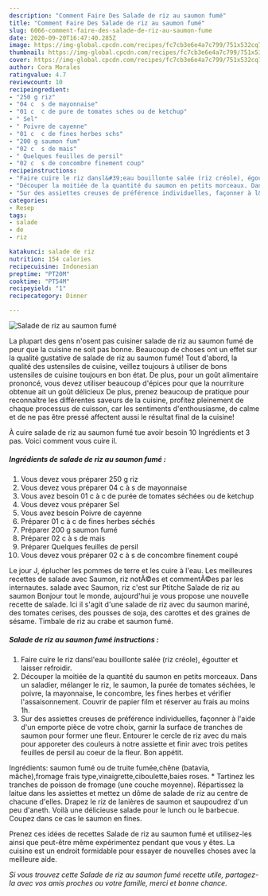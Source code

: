```yaml
---
description: "Comment Faire Des Salade de riz au saumon fumé"
title: "Comment Faire Des Salade de riz au saumon fumé"
slug: 6066-comment-faire-des-salade-de-riz-au-saumon-fume
date: 2020-09-20T16:47:40.285Z
image: https://img-global.cpcdn.com/recipes/fc7cb3e6e4a7c799/751x532cq70/salade-de-riz-au-saumon-fume-photo-principale-de-la-recette.jpg
thumbnail: https://img-global.cpcdn.com/recipes/fc7cb3e6e4a7c799/751x532cq70/salade-de-riz-au-saumon-fume-photo-principale-de-la-recette.jpg
cover: https://img-global.cpcdn.com/recipes/fc7cb3e6e4a7c799/751x532cq70/salade-de-riz-au-saumon-fume-photo-principale-de-la-recette.jpg
author: Cora Morales
ratingvalue: 4.7
reviewcount: 10
recipeingredient:
- "250 g riz"
- "04 c  s de mayonnaise"
- "01 c  c de pure de tomates sches ou de ketchup"
- " Sel"
- " Poivre de cayenne"
- "01 c  c de fines herbes schs"
- "200 g saumon fum"
- "02 c  s de mais"
- " Quelques feuilles de persil"
- "02 c  s de concombre finement coup"
recipeinstructions:
- "Faire cuire le riz dansl&#39;eau bouillonte salée (riz créole), égoutter et laisser refroidir."
- "Découper la moitiée de la quantité du saumon en petits morceaux. Dans un saladier, mélanger le riz, le saumon, la purée de tomates séchées, le poivre, la mayonnaise, le concombre, les fines herbes et vérifier l&#39;assaisonnement. Couvrir de papier film et réserver au frais au moins 1h."
- "Sur des assiettes creuses de préférence individuelles, façonner à l&#39;aide d&#39;un emporte pièce de votre choix, garnir la surface de tranches de saumon pour former une fleur. Entourer le cercle de riz avec du mais pour apporeter des couleurs à notre assiette et finir avec trois petites feuilles de persil au coeur de la fleur. Bon appétit."
categories:
- Resep
tags:
- salade
- de
- riz

katakunci: salade de riz 
nutrition: 154 calories
recipecuisine: Indonesian
preptime: "PT20M"
cooktime: "PT54M"
recipeyield: "1"
recipecategory: Dinner

---
```



![Salade de riz au saumon fumé](https://img-global.cpcdn.com/recipes/fc7cb3e6e4a7c799/751x532cq70/salade-de-riz-au-saumon-fume-photo-principale-de-la-recette.jpg)

La plupart des gens n'osent pas cuisiner salade de riz au saumon fumé de peur que la cuisine ne soit pas bonne. Beaucoup de choses ont un effet sur la qualité gustative de salade de riz au saumon fumé! Tout d'abord, la qualité des ustensiles de cuisine, veillez toujours à utiliser de bons ustensiles de cuisine toujours en bon état. De plus, pour un goût alimentaire prononcé, vous devez utiliser beaucoup d'épices pour que la nourriture obtenue ait un goût délicieux De plus, prenez beaucoup de pratique pour reconnaître les différentes saveurs de la cuisine, profitez pleinement de chaque processus de cuisson, car les sentiments d'enthousiasme, de calme et de ne pas être pressé affectent aussi le résultat final de la cuisine!

<!--inarticleads1-->

À cuire salade de riz au saumon fumé tue avoir besoin 10 Ingrédients et 3 pas. Voici comment vous cuire il.

##### Ingrédients de salade de riz au saumon fumé :

1. Vous devez vous préparer 250 g riz
1. Vous devez vous préparer 04 c à s de mayonnaise
1. Vous avez besoin 01 c à c de purée de tomates séchées ou de ketchup
1. Vous devez vous préparer  Sel
1. Vous avez besoin  Poivre de cayenne
1. Préparer 01 c à c de fines herbes séchés
1. Préparer 200 g saumon fumé
1. Préparer 02 c à s de mais
1. Préparer  Quelques feuilles de persil
1. Vous devez vous préparer 02 c à s de concombre finement coupé


Le jour J, éplucher les pommes de terre et les cuire à l&#39;eau. Les meilleures recettes de salade avec Saumon, riz notÃ©es et commentÃ©es par les internautes. salade avec Saumon, riz c&#39;est sur Ptitche Salade de riz au saumon Bonjour tout le monde, aujourd&#39;hui je vous propose une nouvelle recette de salade. Ici il s&#39;agit d&#39;une salade de riz avec du saumon mariné, des tomates cerises, des pousses de soja, des carottes et des graines de sésame. Timbale de riz au crabe et saumon fumé. 

<!--inarticleads2-->

##### Salade de riz au saumon fumé instructions :

1. Faire cuire le riz dansl&#39;eau bouillonte salée (riz créole), égoutter et laisser refroidir.
1. Découper la moitiée de la quantité du saumon en petits morceaux. Dans un saladier, mélanger le riz, le saumon, la purée de tomates séchées, le poivre, la mayonnaise, le concombre, les fines herbes et vérifier l&#39;assaisonnement. Couvrir de papier film et réserver au frais au moins 1h.
1. Sur des assiettes creuses de préférence individuelles, façonner à l&#39;aide d&#39;un emporte pièce de votre choix, garnir la surface de tranches de saumon pour former une fleur. Entourer le cercle de riz avec du mais pour apporeter des couleurs à notre assiette et finir avec trois petites feuilles de persil au coeur de la fleur. Bon appétit.


Ingrédients: saumon fumé ou de truite fumée,chêne (batavia, mâche),fromage frais type,vinaigrette,ciboulette,baies roses. * Tartinez les tranches de poisson de fromage (une couche moyenne). Répartissez la laitue dans les assiettes et mettez un dôme de salade de riz au centre de chacune d&#39;elles. Drapez le riz de lanières de saumon et saupoudrez d&#39;un peu d&#39;aneth. Voilà une délicieuse salade pour le lunch ou le barbecue. Coupez dans ce cas le saumon en fines. 

<!--inarticleads1-->

<p>
Prenez ces idées de recettes Salade de riz au saumon fumé et utilisez-les ainsi que peut-être même expérimentez pendant que vous y êtes. La cuisine est un endroit formidable pour essayer de nouvelles choses avec la meilleure aide.
</p>

<p>
<i>Si vous trouvez cette Salade de riz au saumon fumé recette utile, partagez-la avec vos amis proches ou votre famille, merci et bonne chance.</i>
</p>

